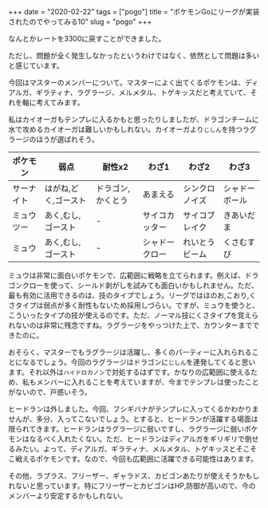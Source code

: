 +++
date = "2020-02-22"
tags = ["pogo"]
title = "ポケモンGoにリーグが実装されたのでやってみる10"
slug = "pogo"
+++

なんとかレートを3300に戻すことができました。

ただし、問題が全く発生しなかったというわけではなく、依然として問題は多いと感じています。

今回はマスターのメンバーについて。マスターによく出てくるポケモンは、ディアルガ、ギラティナ、ラグラージ、メルメタル、トゲキッスだと考えていて、それを軸に考えてみます。

私はカイオーガもテンプレに入るかもと思ったりしましたが、ドラゴンチームに水で攻めるカイオーガは難しいかもしれない。カイオーガより`じしん`を持つラグラージのほうが選ばれそう。

|ポケモン|弱点|耐性x2|わざ1|わざ2|わざ3|
|---|---|---|---|---|---|
|サーナイト|はがね,どく,ゴースト|ドラゴン,かくとう|あまえる|シンクロノイズ|シャドーボール|
|ミュウツー|あく,むし,ゴースト|-|サイコカッター|サイコブレイク|きあいだま|
|ミュウ|あく,むし,ゴースト|-|シャドークロー|れいとうビーム|くさむすび|

ミュウは非常に面白いポケモンで、広範囲に戦略を立てられます。例えば、ドラゴンクローを使って、シールド剥がしを試みても面白いかもしれません。ただ、最も有効に活用できるのは、技のタイプでしょう。リーグではほのお,こおり,くさタイプは弱点が多く耐性もないため採用しづらい。ですが、ミュウを使うと、こういったタイプの技が使えるのです。ただ、ノーマル技にくさタイプを覚えられないのは非常に残念ですね。ラグラージをやっつけた上で、カウンターまでできたのに。

おそらく、マスターでもラグラージは活躍し、多くのパーティーに入れられることになるでしょう。今回のラグラージはドラゴンに`じしん`を連発してくると思います。それ以外は`ハイドロカノン`で対処するはずです。かなりの広範囲に使えるため、私もメンバーに入れることを考えていますが、今までテンプレは使ったことがないので、戸惑いそう。

ヒードランは外しました。今回、フシギバナがテンプレに入ってくるかわかりませんが、多分、入ってこないでしょう。とすると、ヒードランが活躍する場面は限られてきます。ヒードランはラグラージに弱いですし、ラグラージに弱いポケモンはなるべく入れたくない。ただ、ヒードランはディアルガをギリギリで倒せるみたい。よって、ディアルガ、ギラティナ、メルメタル、トゲキッスとそこそこ戦えるポケモンです。なので、今回も広範囲に活躍できる可能性はあります。

その他、ラプラス、フリーザー、ギャラドス、カビゴンあたりが使えそうかもしれないと思っています。特にフリーザーとカビゴンはHP,防御が高いので、今のメンバーより安定するかもしれない。

